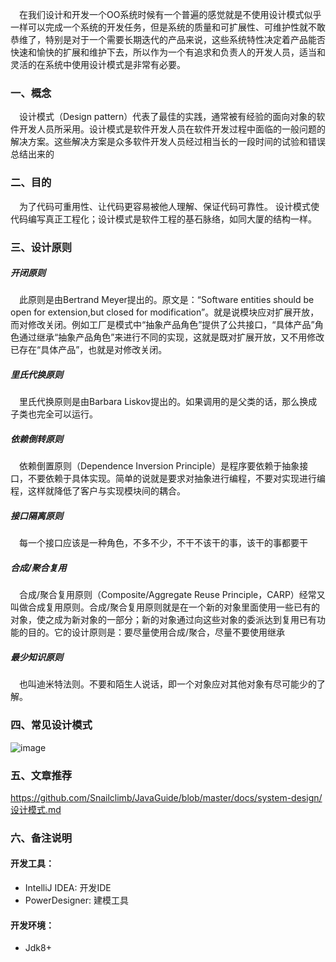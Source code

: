 &emsp;在我们设计和开发一个OO系统时候有一个普遍的感觉就是不使用设计模式似乎一样可以完成一个系统的开发任务，但是系统的质量和可扩展性、可维护性就不敢恭维了，特别是对于一个需要长期迭代的产品来说，这些系统特性决定着产品能否快速和愉快的扩展和维护下去，所以作为一个有追求和负责人的开发人员，适当和灵活的在系统中使用设计模式是非常有必要。
### 一、概念
&emsp;设计模式（Design pattern）代表了最佳的实践，通常被有经验的面向对象的软件开发人员所采用。设计模式是软件开发人员在软件开发过程中面临的一般问题的解决方案。这些解决方案是众多软件开发人员经过相当长的一段时间的试验和错误总结出来的
### 二、目的
&emsp;为了代码可重用性、让代码更容易被他人理解、保证代码可靠性。 设计模式使代码编写真正工程化；设计模式是软件工程的基石脉络，如同大厦的结构一样。
### 三、设计原则
##### 开闭原则
&emsp;此原则是由Bertrand Meyer提出的。原文是：“Software entities should be open for extension,but closed for modification”。就是说模块应对扩展开放，而对修改关闭。例如工厂是模式中“抽象产品角色”提供了公共接口，“具体产品”角色通过继承“抽象产品角色”来进行不同的实现，这就是既对扩展开放，又不用修改已存在“具体产品”，也就是对修改关闭。
##### 里氏代换原则
&emsp;里氏代换原则是由Barbara Liskov提出的。如果调用的是父类的话，那么换成子类也完全可以运行。
##### 依赖倒转原则
&emsp;依赖倒置原则（Dependence Inversion Principle）是程序要依赖于抽象接口，不要依赖于具体实现。简单的说就是要求对抽象进行编程，不要对实现进行编程，这样就降低了客户与实现模块间的耦合。
##### 接口隔离原则
&emsp;每一个接口应该是一种角色，不多不少，不干不该干的事，该干的事都要干
##### 合成/聚合复用
&emsp;合成/聚合复用原则（Composite/Aggregate Reuse Principle，CARP）经常又叫做合成复用原则。合成/聚合复用原则就是在一个新的对象里面使用一些已有的对象，使之成为新对象的一部分；新的对象通过向这些对象的委派达到复用已有功能的目的。它的设计原则是：要尽量使用合成/聚合，尽量不要使用继承
##### 最少知识原则
&emsp;也叫迪米特法则。不要和陌生人说话，即一个对象应对其他对象有尽可能少的了解。
### 四、常见设计模式
![image](https://github.com/lanhei/DesignPattern/blob/master/image/设计模式.jpg)
### 五、文章推荐
https://github.com/Snailclimb/JavaGuide/blob/master/docs/system-design/设计模式.md
### 六、备注说明
#### 开发工具：
* IntelliJ IDEA: 开发IDE
* PowerDesigner: 建模工具
#### 开发环境：
* Jdk8+